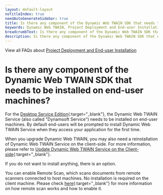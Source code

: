 ```yaml
---
layout: default-layout
noTitleIndex: true
needAutoGenerateSidebar: true
title: Is there any component of the Dynamic Web TWAIN SDK that needs to be installed on end-user machines?
keywords: Dynamic Web TWAIN, Project Deployment and End-user Installation, installation on end-user
breadcrumbText: Is there any component of the Dynamic Web TWAIN SDK that needs to be installed on end-user machines?
description: Is there any component of the Dynamic Web TWAIN SDK that needs to be installed on end-user machines?
---
```


View all FAQs about [Project Deployment and End-user Installation](
https://www.dynamsoft.com/web-twain/docs/faq/#project-deployment-and-end-user-installation)

# Is there any component of the Dynamic Web TWAIN SDK that needs to be installed on end-user machines?

For the [Desktop Service Edition](/_articles/general-usage/initialization.md#desktop-service-edition){:target="_blank"}, the Dynamic Web TWAIN Service (also called "Dynamsoft Service") needs to be installed on end-user machines. By default end-users will be prompted to install Dynamic Web TWAIN Service when they access your application for the first time.

When you upgrade Dynamic Web TWAIN, you may also need a reinstallation of Dynamic Web TWAIN Service on the client-side. For more information, please refer to [Update Dynamic Web TWAIN Service on the Client-side](/_articles/indepth/development/upgrade.md#update-dynamsoft-service-on-the-client-side){:target="_blank"}.

If you do not want to install anything, there is an option.

You can enable Remote Scan, which scans documents from remote scanners connected to host machines. No installation is required on the client machine. Please check [here](/_articles/faq/how-to-enable-remote-scan.md){:target="_blank"} for more information on how remote scan works and how to enable it.
